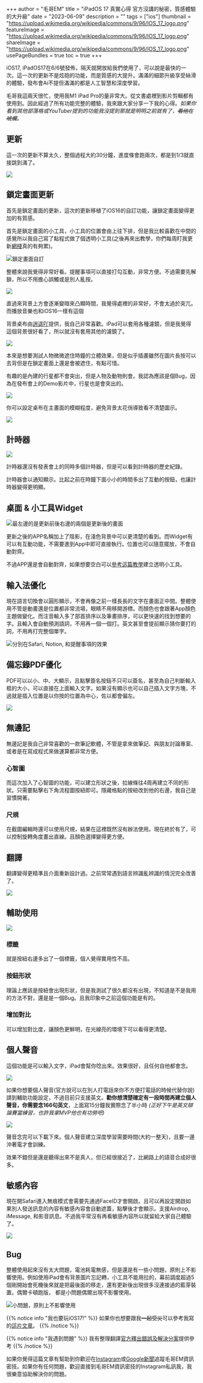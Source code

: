 +++
author = "毛哥EM"
title = "iPadOS 17 真實心得 官方沒講的秘密，質感體驗的大升級"
date = "2023-06-09"
description = ""
tags = ["ios"]
thumbnail = "https://upload.wikimedia.org/wikipedia/commons/9/96/IOS_17_logo.png"
featureImage = "https://upload.wikimedia.org/wikipedia/commons/9/96/IOS_17_logo.png"
shareImage = "https://upload.wikimedia.org/wikipedia/commons/9/96/IOS_17_logo.png"
usePageBundles = true
toc = true
+++

iOS17, iPadOS17在6/6號發佈，隔天就開放給我們使用了，可以說是最快的一次。這一次的更新不是炫砲的功能，而是質感的大提升。滿滿的細節升級享受絲滑的體驗，發布會Ai不提但滿滿的都是人工智慧和深度學習。

<!--more-->

毛哥我這兩天很忙，使用我M1 iPad Pro的量非常大。從文書處裡到影片剪輯都有使用到。因此經過了所有功能完整的體驗，我來跟大家分享一下我的心得。*如果你看到其他部落格或YouTuber提到的功能我沒提到那就是明明之前就有了，~~看他在唬爛~~。*

## 更新

這一次的更新不算太久，整個過程大約30分鐘，進度條會跑兩次，都是到1/3就直接跳到滿了。

![](0.webp)

## 鎖定畫面更新

首先是鎖定畫面的更新，這次的更新移植了iOS16的自訂功能，讓鎖定畫面變得更加的有質感。

首先是鎖定畫面的小工具，小工具的位置會由上往下排，但是我比較喜歡在中間的感覺所以我自己寫了點程式做了個透明小工具(之後再來出教學，你們每周盯我更新[網棧](https://em-tec.github.io/series/%E7%B6%B2%E6%A3%A7/)真的有夠累)。

![鎖定畫面自訂](1.webp)

整體來說我覺得非常好看。提醒事項可以直接打勾互動，非常方便。不過需要先解鎖，所以不用擔心誤觸或是別人亂按。

![](6.webp)

直過來背景上方會逐漸變暗來凸顯時間，我覺得處裡的非常好，不會太過於突兀。而播放音樂也和iOS16一樣有這個

背景桌布由[逍遥吖](https://twitter.com/X1aoyaoya)提供，我自己非常喜歡。iPad可以套用各種濾鏡，但是我覺得這個背景很好看了，所以就沒有套用其他的濾鏡了。

![](2.webp)

本來是想要測試人物微微遮住時鐘的立體效果，但是似乎插畫雖然在圖片長按可以去背但是在鎖定畫面上還是會被遮住，有點可惜。

有趣的是內建的行星都不會突出，但是人物及動物則會。我認為應該是個Bug，因為在發布會上的Demo影片中，行星也是會突出的。

![](3.webp)

你可以設定桌布在主畫面的模糊程度，避免背景太花俏導致看不清楚圖示。

![](4.webp)

## 計時器

![](5.webp)

計時器還沒有發表會上的同時多個計時器，但是可以看到計時器的歷史紀錄。

計時器會以通知顯示。比起之前在時鐘下面小小的時間多出了互動的按鈕，也讓計時器變得更明顯。

## 桌面 & 小工具Widget

![最左邊的是更新前後右邊的兩個是更新後的畫面](7.webp)

更新之後的APP名稱加上了陰影，在淺色背景中可以更清楚的看到。而Widget有可以有互動功能，不需要進到App中即可直接執行。位置也可以隨意擺放，不會自動對齊。

不過APP還是會自動對齊，如果想要空白可以[參考這篇教學](https://www.instagram.com/p/CmB_Br2vrsk/?utm_source=ig_web_copy_link&igshid=MzRlODBiNWFlZA==)建立透明小工具。

## 輸入法優化

現在語言切換會以圓形顯示，不會再像之前一樣長長的文字在畫面正中間。整體使用不管是動畫還是位置都非常流場，眼睛不用移開游標。而顏色也會跟著App顏色主題做變化。而注音輸入多了部首排序以及筆畫排序，可以更快速的找到想要的字。且輸入會自動預測語詞，不用再一個一個打。英文甚至會提前顯示猜你要打的詞，不用再打完整個單字。

![分別在Safari, Notion, 和提醒事項的效果](8.webp)

## 備忘錄PDF優化

PDF可以以小、中、大顯示，且點擊簽名按鈕不只可以簽名，甚至為自己判斷輸入框的大小，可以直接在上面輸入文字。如果沒有顯示也可以自己插入文字方塊，不過就是插入位置是以你按的位置為中心，佐以都會偏左。

![](9.webp)

## 無邊記

無邊記是我自己非常喜歡的一款筆記軟體，不管是拿來做筆記、與朋友討論專案、或者是在寫成程式來做運算都非常方便。

### 心智圖
而這次加入了心智圖的功能，可以建立形狀之後，拉線條往4周再建立不同的形狀。只需要點擊右下角流程圖按紐即可。隱藏格點的按紐改到他的右邊，我自己是習慣開著。

### 尺規

在截圖編輯時還可以使用尺規，結果在這裡既然沒有辦法使用。現在終於有了，可以控制旋轉角度畫出直線。且顏色選擇變得更方便。

## 翻譯

翻譯變得更精準且介面重新設計過。之前常常遇到語言辨識亂辨識的情況完全改善了。

![](10.webp)

## 輔助使用

![](11.webp)

### 標籤
就是按紐右邊多出了一個標籤，個人覺得實用性不高。

### 按鈕形狀

理論上應該是按紐會出現形狀，但是我測試了很久都沒有出現，不知道是不是我用的方法不對，還是是一個Bug。且我印象中之前這個功能是有的。

### 增加對比

可以增加對比度，讓顏色更鮮明，在光線亮的環境下可以看得更清楚。

## 個人聲音

這個功能是可以輸入文字，iPad會幫你唸出來。效果很好，且任何自他都會念。

![](13.webp)

如果你想要個人聲音(官方說可以在別人打電話來你不方便打電話的時候代替你說)請到輔助功能設定，不過目前只支援英文。**勸你想清楚確定有一段時間再建立個人聲音，你需要念166句英文**，上面寫15分鐘我實際念了半小時 *(正好下午是英文辯論賽當練習，也許我拿MVP他也有功勞吧)*

![](12.webp)


聲音念完可以下載下來。個人聲音建立深度學習需要時間(大約一整天)，且要一邊沖著電才會訓練。

效果不錯但是還是聽得出來不是真人，但已經很接近了，比網路上的語音合成好很多。


## 敏感內容

現在開Safari進入無痕模式會需要先通過FaceID才會開啟。且可以再設定開啟如果別人發送訊息的內容有敏感內容會自動遮蓋，點擊後才會顯示。支援Airdrop, iMessage, 和影音訊息。不過我平常沒有再看敏感內容所以就留給大家自己體驗了。

![](14.webp)

## Bug

整體使用起來沒有太大問題，電池耗電無感，但是還是有一些小問題，原則上不影響使用。例如使用iPad會有背景圖片忘記轉，小工具不能用拉的，幕前調度超過5個剛開始會死機後來就是把最後面的移走，還有更新後出現很多沒連接過的藍芽裝置。偶爾卡頓跑版，
都是小問題偶爾出現不影響使用。

![小問題，原則上不影響使用](15.webp)


{{% notice info "我也要玩iOS17!" %}}
如果你也想要跟我~~一起受災~~可以參考我寫的[這片文章](https://em-tec.github.io/post/apple-beta/)。
{{% /notice %}}

{{% notice info "我遇到問題" %}}
我有整理翻譯[官方釋出錯誤及解決分案](https://em-tec.github.io/post/ios17-problem/)提供參考
{{% /notice %}}

如果你覺得這篇文章有幫助到你歡迎在[Instagram](https://instagram.com/em.tec.blog)或[Google新聞](https://news.google.com/s/CBIwgtnWzKAB?sceid=TW:zh-Hant&sceid=TW:zh-Hant&r=11&oc=1)追蹤毛哥EM資訊密技。如果你有任何問題，歡迎直接到毛哥EM資訊密技的Instagram私訊我，我很樂意協助解決你的問題。
